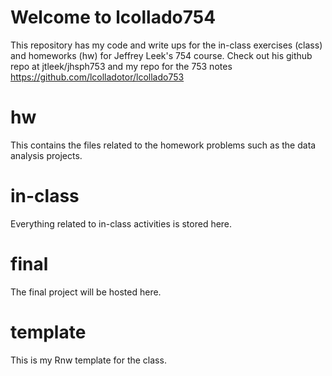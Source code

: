 Welcome to lcollado754
======================

This repository has my code and write ups for the in-class exercises (class) and homeworks (hw) for Jeffrey Leek's 754 course. Check out his github repo at jtleek/jhsph753 and my repo for the 753 notes https://github.com/lcolladotor/lcollado753

# hw

This contains the files related to the homework problems such as the data analysis projects.

# in-class

Everything related to in-class activities is stored here.

# final

The final project will be hosted here.

# template

This is my Rnw template for the class.
